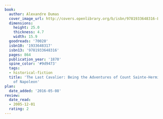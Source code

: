 ```yaml
---
book:
  author: Alexandre Dumas
  cover_image_url: http://covers.openlibrary.org/b/isbn/9781933648316-L.jpg
  dimensions:
    height: 25.0
    thickness: 4.7
    width: 15.9
  goodreads: '70020'
  isbn10: '1933648317'
  isbn13: '9781933648316'
  pages: 864
  publication_year: '1870'
  spine_color: '#9d9473'
  tags:
  - historical-fiction
  title: 'The Last Cavalier: Being the Adventures of Count Sainte-Hermine in the Age
    of Napoleon'
plan:
  date_added: '2016-05-08'
review:
  date_read:
  - 2005-12-01
  rating: 2
---
```

